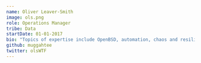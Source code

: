 ```yaml
---
name: Oliver Leaver-Smith
image: ols.png
role: Operations Manager
tribe: Data
startDate: 01-01-2017
bio: "Topics of expertise include OpenBSD, automation, chaos and resilience engineering, and Nerf warfare. He is also interested in security, networking, privacy, opensource, decentralisation and federation, hardware hacking, and cyberdecks."
github: muggahtee
twitter: olsWTF
---
```

